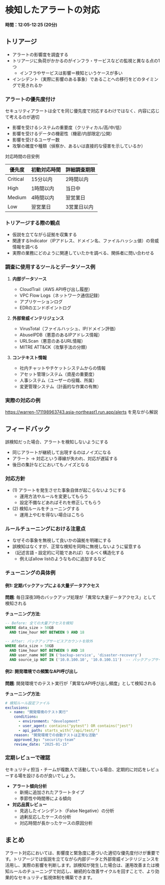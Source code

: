 # 検知したアラートの対応

**時間：12:05-12:25 (20分)**

## トリアージ

- アラートの影響度を調査する
- トリアージに負荷がかかるのがインフラ・サービスなどの監視と異なる点の1つ
  - インフラやサービスは影響＝検知というケースが多い
- インシデント（実際に影響のある事象）であることへの移行をどのタイミングで見きれるか

### アラートの優先度付け

セキュリティアラートは全てを同じ優先度で対応するわけではなく、内容に応じて考えるのが適切

- 影響を受けるシステムの重要度（クリティカル/高/中/低）
- 影響を受けるデータの機密性（機密/内部限定/公開）
- 影響を受けるユーザー数
- 攻撃の確度や種類（偵察か、あるいは直接的な侵害を示しているか）

対応時間の目安例

| 優先度 | 初動対応時間 | 詳細調査期限 |
|--------|--------------|--------------|
| Critical | 15分以内 | 2時間以内 |
| High | 1時間以内 | 当日中 |
| Medium | 4時間以内 | 翌営業日 |
| Low | 翌営業日 | 3営業日以内 |


### トリアージする際の観点

- 仮説を立てながら証拠を収集する
- 関連するIndicator（IPアドレス、ドメイン名、ファイルハッシュ値）の脅威情報を調べる
- 実際の業務にどのように関連していたかを調べる、関係者に問い合わせる

### 調査に使用するツールとデータソース例

1. **内部データソース**
   - CloudTrail（AWS API呼び出し履歴）
   - VPC Flow Logs（ネットワーク通信記録）
   - アプリケーションログ
   - EDRのエンドポイントログ

2. **外部脅威インテリジェンス**
   - VirusTotal（ファイルハッシュ、IP/ドメイン評価）
   - AbuseIPDB（悪意のあるIPアドレス情報）
   - URLScan（悪意のあるURL情報）
   - MITRE ATT&CK（攻撃手法の分類）

3. **コンテキスト情報**
   - 社内チャットやチケットシステムからの情報
   - アセット管理システム（資産の重要度）
   - 人事システム（ユーザーの役職、所属）
   - 変更管理システム（計画的な作業の有無）

### 実際の対応の例

https://warren-171198963743.asia-northeast1.run.app/alerts を見ながら解説

## フィードバック

誤検知だった場合、アラートを検知しないようにする

- 同じアラートが継続して出現するのはノイズになる
- アラート → 対応という導線が失われ、対応が遅延する
- 後日の集計などにおいてもノイズとなる

### 対応方針

- (1) アラートを発生させた事象自体が起こらないようにする
  - 運用方法やルールを変更してもらう
  - 設定不備などあればそれを修正してもらう
- (2) 検知ルールをチューニングする
  - 運用上やむを得ない場合はこちら

### ルールチューニングにおける注意点

- なぜその事象を無視して良いかの論拠を明確にする
- 誤検知はなくすが、正常な検知を同時に無視しないように留意する
- （記述言語・設定的に可能であれば）なるべく構造化する
  - 例えばallow listのようなものに追加するなど

### チューニングの具体例

#### 例1: 定期バックアップによる大量データアクセス

**問題**: 毎日深夜3時のバックアップ処理が「異常な大量データアクセス」として検知される

**チューニング方法**:
```sql
-- Before: 全ての大量アクセスを検知
WHERE data_size > 50GB 
  AND time_hour NOT BETWEEN 9 AND 18

-- After: バックアップサービスアカウントを除外
WHERE data_size > 50GB 
  AND time_hour NOT BETWEEN 9 AND 18
  AND user_name NOT IN ('backup-service', 'disaster-recovery')
  AND source_ip NOT IN ('10.0.100.10', '10.0.100.11')  -- バックアップサーバー
```

#### 例2: 開発環境での頻繁なAPI呼び出し

**問題**: 開発環境でのテスト実行が「異常なAPI呼び出し頻度」として検知される

**チューニング方法**:
```yaml
# 検知ルール設定ファイル
exclusions:
  - name: "開発環境のテスト実行"
    conditions:
      - environment: "development"
      - user_agent: contains("pytest") OR contains("jest")
      - api_path: starts_with("/api/test/")
    reason: "開発環境での自動テストは正常な活動"
    approved_by: "security-team"
    review_date: "2025-01-15"
```

### 定期レビューで確認

セキュリティ担当・チームが複数人で活動している場合、定期的に対応をレビューする場を設けるのが良いでしょう。

- **アラート傾向分析**
   - 新規に追加されたアラートタイプ
   - 季節性や時間帯による傾向
- **対応品質レビュー**
   - 見逃したインシデント（False Negative）の分析
   - 過剰反応したケースの分析
   - 対応時間が長かったケースの原因分析

## まとめ

アラート対応においては、影響度と緊急度に基づいた適切な優先度付けが重要です。トリアージでは仮説を立てながら内部データと外部脅威インテリジェンスを活用し、実際の影響を判断します。誤検知が発生した場合は、運用改善または検知ルールのチューニングで対応し、継続的な改善サイクルを回すことで、より効果的なセキュリティ監視体制を構築できます。
